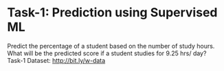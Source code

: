 # Task-1: Prediction using Supervised ML
Predict the percentage of a student based on the number of study hours.
What will be the predicted score if a student studies for 9.25 hrs/ day?
Task-1 Dataset: http://bit.ly/w-data
